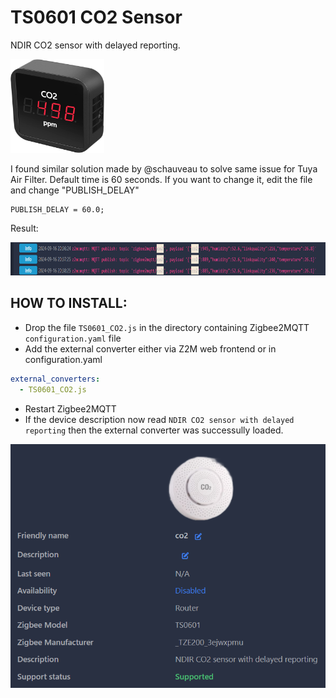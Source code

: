# TS0601 CO2 Sensor
NDIR CO2 sensor with delayed reporting. 


<img width="150" height="150" src="assets/sensor.jpg">

I found similar solution made by @schauveau to solve same issue for Tuya Air Filter.
Default time is 60 seconds. If you want to change it, edit the file and change "PUBLISH_DELAY"
````text
PUBLISH_DELAY = 60.0;
````
Result:

<img width="768" height="53" src="assets/reports.png">

## HOW TO INSTALL:
- Drop the file `TS0601_CO2.js` in the directory containing Zigbee2MQTT `configuration.yaml` file
- Add the external converter either via Z2M web frontend or in configuration.yaml
```yaml
external_converters:
  - TS0601_CO2.js
```
- Restart Zigbee2MQTT
- If the device description now read `NDIR CO2 sensor with delayed reporting` then the external converter was successully loaded.

<img src="assets/success.png">
